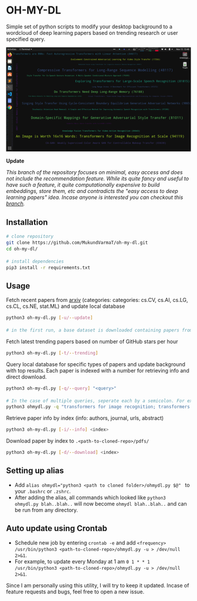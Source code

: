 # OH-MY-DL

Simple set of python scripts to modify your desktop background to a wordcloud of deep learning papers based on trending research or user specified query.

![](teaser.png)

**Update**

*This branch of the repository focuses on minimal, easy access and does not include the recommendation feature. While its quite fancy and useful to have such a feature, it quite computationally expensive to build embeddings, store them, etc and contradicts the "easy access to deep learning papers" idea. Incase anyone is interested you can checkout this [branch](https://github.com/MukundVarmaT/oh-my-dl/tree/with-reco).*

## Installation

```bash
# clone repository
git clone https://github.com/MukundVarmaT/oh-my-dl.git
cd oh-my-dl/

# install dependencies
pip3 install -r requirements.txt
```
## Usage

Fetch recent papers from [arxiv](https://arxiv.org) (categories: categories: cs.CV, cs.AI, cs.LG, cs.CL, cs.NE, stat.ML) and update local database

```bash
python3 oh-my-dl.py [-u/--update]

# in the first run, a base dataset is downloaded containing papers from 2018 and stored locally!
```

Fetch latest trending papers based on number of GitHub stars per hour

```bash
python3 oh-my-dl.py [-t/--trending]
```

Query local database for specific types of papers and update background with top results. Each paper is indexed with a number for retrieving info and direct download.

```bash
python3 oh-my-dl.py [-q/--query] "<query>"

# In the case of multiple queries, seperate each by a semicolon. For example: 
python3 ohmydl.py -q "transformers for image recognition; transformers for long range sequence modelling;"
```

Retrieve paper info by index (info: authors, journal, urls, abstract)

```bash
python3 oh-my-dl.py [-i/--info] <index>
```

Download paper by index to `.<path-to-cloned-repo>/pdfs/`

```bash
python3 oh-my-dl.py [-d/--download] <index>
```

## Setting up alias

- Add `alias ohmydl="python3 <path to cloned folder>/ohmydl.py $@" ` to your `.bashrc` or `.zshrc`. 
- After adding the alias, all commands which looked like `python3 ohmydl.py blah..blah..` will now become `ohmydl blah..blah..` and can be run from any directory. 

## Auto update using Crontab

- Schedule new job by entering `crontab -e` and add `<frequency> /usr/bin/python3 <path-to-cloned-repo>/ohmydl.py -u > /dev/null 2>&1`. 
- For example, to update every Monday at 1 am `0 1 * * 1 /usr/bin/python3 <path-to-cloned-repo>/ohmydl.py -u > /dev/null 2>&1`.

Since I am personally using this utility, I will try to keep it updated. Incase of feature requests and bugs, feel free to open a new issue.